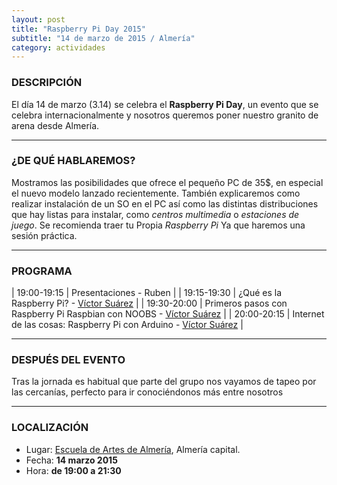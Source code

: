```yaml
---
layout: post
title: "Raspberry Pi Day 2015"
subtitle: "14 de marzo de 2015 / Almería"
category: actividades
---
```


### DESCRIPCIÓN

El día 14 de marzo (3.14) se celebra el **Raspberry Pi Day**, un evento que se celebra internacionalmente y
nosotros queremos poner nuestro granito de arena desde Almería.

---

### ¿DE QUÉ HABLAREMOS?

Mostramos las posibilidades que ofrece el pequeño PC de 35$, en especial el nuevo modelo lanzado recientemente.
También explicaremos como realizar instalación de un SO en el PC así como las distintas distribuciones que hay
listas para instalar, como _centros multimedia_ o _estaciones de juego_. Se recomienda traer tu Propia _Raspberry Pi_ Ya que haremos una sesión práctica.

---

### PROGRAMA

| 19:00-19:15   | Presentaciones - Ruben  |
| 19:15-19:30   | ¿Qué es la Raspberry Pi? - [Víctor Suárez][2] |
| 19:30-20:00   | Primeros pasos con Raspberry Pi Raspbian con NOOBS - [Víctor Suárez][2] |
| 20:00-20:15   | Internet de las cosas: Raspberry Pi con Arduino -  [Víctor Suárez][2] |

---

### DESPUÉS DEL EVENTO

Tras la jornada es habitual que parte del grupo nos vayamos de tapeo por las cercanías, perfecto para ir conociéndonos más entre nosotros

---

### LOCALIZACIÓN

* Lugar: [Escuela de Artes de Almería][1], Almería capital.
* Fecha: **14 marzo 2015**
* Hora: **de 19:00 a 21:30**

[1]: http://bit.ly/escuelaartesalmeria
[2]: http://twitter.com/zerasul
